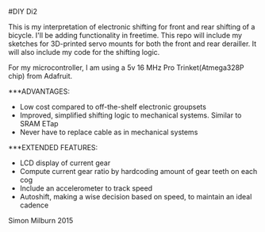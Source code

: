#DIY Di2

This is my interpretation of electronic shifting for front and rear shifting of a bicycle.
I'll be adding functionality in freetime. This repo will include my sketches for 3D-printed 
servo mounts for both the front and rear derailler. It will also include my code for the 
shifting logic.

For my microcontroller, I am using a 5v 16 MHz Pro Trinket(Atmega328P chip) from Adafruit.

***ADVANTAGES:
* Low cost compared to off-the-shelf electronic groupsets
* Improved, simplified shifting logic to mechanical systems. Similar to SRAM ETap
* Never have to replace cable as in mechanical systems

***EXTENDED FEATURES:
* LCD display of current gear
* Compute current gear ratio by hardcoding amount of gear teeth on each cog
* Include an accelerometer to track speed
* Autoshift, making a wise decision based on speed, to maintain an ideal cadence 

Simon Milburn 2015
